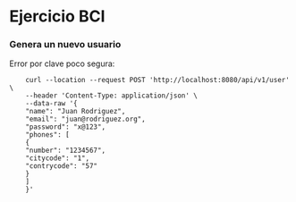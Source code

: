 # Ejercicio BCI

### Genera un nuevo usuario
Error por clave poco segura:


        
        curl --location --request POST 'http://localhost:8080/api/v1/user' \
        --header 'Content-Type: application/json' \
        --data-raw '{
        "name": "Juan Rodriguez",
        "email": "juan@rodriguez.org",
        "password": "x@123",
        "phones": [
        {
        "number": "1234567",
        "citycode": "1",
        "contrycode": "57"
        }
        ]
        }'


